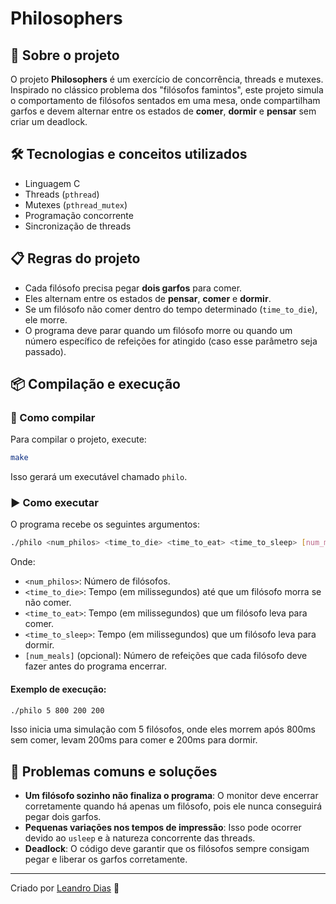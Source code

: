 # Philosophers

## 📌 Sobre o projeto
O projeto **Philosophers** é um exercício de concorrência, threads e mutexes. Inspirado no clássico problema dos "filósofos famintos", este projeto simula o comportamento de filósofos sentados em uma mesa, onde compartilham garfos e devem alternar entre os estados de **comer**, **dormir** e **pensar** sem criar um deadlock.

## 🛠️ Tecnologias e conceitos utilizados
- Linguagem C
- Threads (`pthread`)
- Mutexes (`pthread_mutex`)
- Programação concorrente
- Sincronização de threads

## 📋 Regras do projeto
- Cada filósofo precisa pegar **dois garfos** para comer.
- Eles alternam entre os estados de **pensar**, **comer** e **dormir**.
- Se um filósofo não comer dentro do tempo determinado (`time_to_die`), ele morre.
- O programa deve parar quando um filósofo morre ou quando um número específico de refeições for atingido (caso esse parâmetro seja passado).

## 📦 Compilação e execução
### 🔧 Como compilar
Para compilar o projeto, execute:
```sh
make
```
Isso gerará um executável chamado `philo`.

### ▶️ Como executar
O programa recebe os seguintes argumentos:
```sh
./philo <num_philos> <time_to_die> <time_to_eat> <time_to_sleep> [num_meals]
```
Onde:
- `<num_philos>`: Número de filósofos.
- `<time_to_die>`: Tempo (em milissegundos) até que um filósofo morra se não comer.
- `<time_to_eat>`: Tempo (em milissegundos) que um filósofo leva para comer.
- `<time_to_sleep>`: Tempo (em milissegundos) que um filósofo leva para dormir.
- `[num_meals]` (opcional): Número de refeições que cada filósofo deve fazer antes do programa encerrar.

#### Exemplo de execução:
```sh
./philo 5 800 200 200
```
Isso inicia uma simulação com 5 filósofos, onde eles morrem após 800ms sem comer, levam 200ms para comer e 200ms para dormir.

## 🧐 Problemas comuns e soluções
- **Um filósofo sozinho não finaliza o programa**: O monitor deve encerrar corretamente quando há apenas um filósofo, pois ele nunca conseguirá pegar dois garfos.
- **Pequenas variações nos tempos de impressão**: Isso pode ocorrer devido ao `usleep` e à natureza concorrente das threads.
- **Deadlock**: O código deve garantir que os filósofos sempre consigam pegar e liberar os garfos corretamente.

---
Criado por [Leandro Dias](https://github.com/seu-perfil) 🚀

